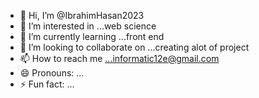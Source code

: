- 👋 Hi, I’m @IbrahimHasan2023
- 👀 I’m interested in ...web science
- 🌱 I’m currently learning ...front end
- 💞️ I’m looking to collaborate on ...creating alot of project
- 📫 How to reach me ...informatic12e@gmail.com
- 😄 Pronouns: ...
- ⚡ Fun fact: ...

<!---
IbrahimHasan2023/IbrahimHasan2023 is a ✨ special ✨ repository because its `README.md` (this file) appears on your GitHub profile.
You can click the Preview link to take a look at your changes.
--->
